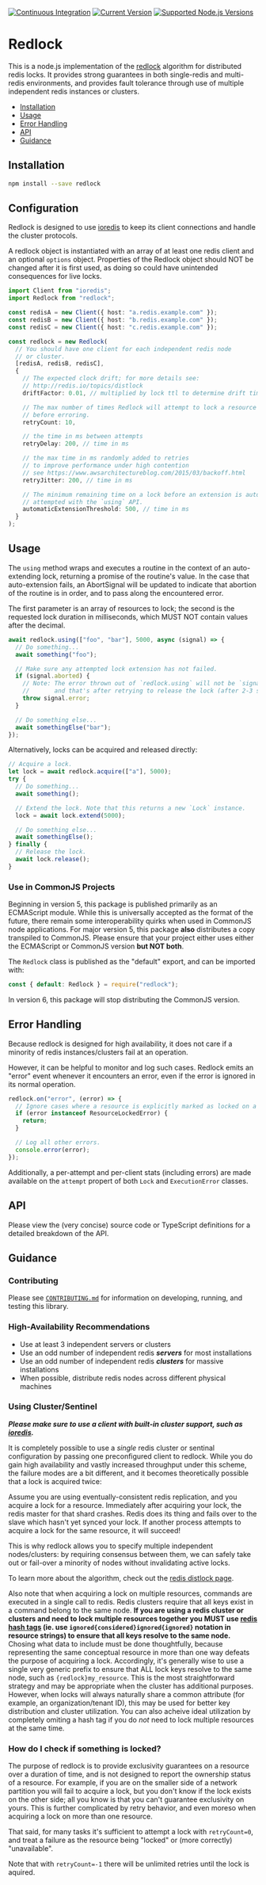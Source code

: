 [![Continuous Integration](https://github.com/mike-marcacci/node-redlock/workflows/Continuous%20Integration/badge.svg)](https://github.com/mike-marcacci/node-redlock/actions/workflows/ci.yml?query=branch%3Amain++)
[![Current Version](https://badgen.net/npm/v/redlock)](https://npm.im/redlock)
[![Supported Node.js Versions](https://badgen.net/npm/node/redlock)](https://npm.im/redlock)

# Redlock

This is a node.js implementation of the [redlock](http://redis.io/topics/distlock) algorithm for distributed redis locks. It provides strong guarantees in both single-redis and multi-redis environments, and provides fault tolerance through use of multiple independent redis instances or clusters.

- [Installation](#installation)
- [Usage](#usage)
- [Error Handling](#error-handling)
- [API](#api)
- [Guidance](#guidance)

## Installation

```bash
npm install --save redlock
```

## Configuration

Redlock is designed to use [ioredis](https://github.com/luin/ioredis) to keep its client connections and handle the cluster protocols.

A redlock object is instantiated with an array of at least one redis client and an optional `options` object. Properties of the Redlock object should NOT be changed after it is first used, as doing so could have unintended consequences for live locks.

```ts
import Client from "ioredis";
import Redlock from "redlock";

const redisA = new Client({ host: "a.redis.example.com" });
const redisB = new Client({ host: "b.redis.example.com" });
const redisC = new Client({ host: "c.redis.example.com" });

const redlock = new Redlock(
  // You should have one client for each independent redis node
  // or cluster.
  [redisA, redisB, redisC],
  {
    // The expected clock drift; for more details see:
    // http://redis.io/topics/distlock
    driftFactor: 0.01, // multiplied by lock ttl to determine drift time

    // The max number of times Redlock will attempt to lock a resource
    // before erroring.
    retryCount: 10,

    // the time in ms between attempts
    retryDelay: 200, // time in ms

    // the max time in ms randomly added to retries
    // to improve performance under high contention
    // see https://www.awsarchitectureblog.com/2015/03/backoff.html
    retryJitter: 200, // time in ms

    // The minimum remaining time on a lock before an extension is automatically
    // attempted with the `using` API.
    automaticExtensionThreshold: 500, // time in ms
  }
);
```

## Usage

The `using` method wraps and executes a routine in the context of an auto-extending lock, returning a promise of the routine's value. In the case that auto-extension fails, an AbortSignal will be updated to indicate that abortion of the routine is in order, and to pass along the encountered error.

The first parameter is an array of resources to lock; the second is the requested lock duration in milliseconds, which MUST NOT contain values after the decimal.

```ts
await redlock.using(["foo", "bar"], 5000, async (signal) => {
  // Do something...
  await something("foo");

  // Make sure any attempted lock extension has not failed.
  if (signal.aborted) {
    // Note: The error thrown out of `redlock.using` will not be `signal.error` but rather "The operation was unable to achieve a quorum during its retry window."
    //       and that's after retrying to release the lock (after 2-3 seconds if you use the default settings).
    throw signal.error;
  }

  // Do something else...
  await somethingElse("bar");
});
```

Alternatively, locks can be acquired and released directly:

```ts
// Acquire a lock.
let lock = await redlock.acquire(["a"], 5000);
try {
  // Do something...
  await something();

  // Extend the lock. Note that this returns a new `Lock` instance.
  lock = await lock.extend(5000);

  // Do something else...
  await somethingElse();
} finally {
  // Release the lock.
  await lock.release();
}
```

### Use in CommonJS Projects

Beginning in version 5, this package is published primarily as an ECMAScript module. While this is universally accepted as the format of the future, there remain some interoperability quirks when used in CommonJS node applications. For major version 5, this package **also** distributes a copy transpiled to CommonJS. Please ensure that your project either uses either the ECMAScript or CommonJS version **but NOT both**.

The `Redlock` class is published as the "default" export, and can be imported with:

```ts
const { default: Redlock } = require("redlock");
```

In version 6, this package will stop distributing the CommonJS version.

## Error Handling

Because redlock is designed for high availability, it does not care if a minority of redis instances/clusters fail at an operation.

However, it can be helpful to monitor and log such cases. Redlock emits an "error" event whenever it encounters an error, even if the error is ignored in its normal operation.

```ts
redlock.on("error", (error) => {
  // Ignore cases where a resource is explicitly marked as locked on a client.
  if (error instanceof ResourceLockedError) {
    return;
  }

  // Log all other errors.
  console.error(error);
});
```

Additionally, a per-attempt and per-client stats (including errors) are made available on the `attempt` propert of both `Lock` and `ExecutionError` classes.

## API

Please view the (very concise) source code or TypeScript definitions for a detailed breakdown of the API.

## Guidance

### Contributing

Please see [`CONTRIBUTING.md`](./CONTRIBUTING.md) for information on developing, running, and testing this library.

### High-Availability Recommendations

- Use at least 3 independent servers or clusters
- Use an odd number of independent redis **_servers_** for most installations
- Use an odd number of independent redis **_clusters_** for massive installations
- When possible, distribute redis nodes across different physical machines

### Using Cluster/Sentinel

**_Please make sure to use a client with built-in cluster support, such as [ioredis](https://github.com/luin/ioredis)._**

It is completely possible to use a _single_ redis cluster or sentinal configuration by passing one preconfigured client to redlock. While you do gain high availability and vastly increased throughput under this scheme, the failure modes are a bit different, and it becomes theoretically possible that a lock is acquired twice:

Assume you are using eventually-consistent redis replication, and you acquire a lock for a resource. Immediately after acquiring your lock, the redis master for that shard crashes. Redis does its thing and fails over to the slave which hasn't yet synced your lock. If another process attempts to acquire a lock for the same resource, it will succeed!

This is why redlock allows you to specify multiple independent nodes/clusters: by requiring consensus between them, we can safely take out or fail-over a minority of nodes without invalidating active locks.

To learn more about the algorithm, check out the [redis distlock page](http://redis.io/topics/distlock).

Also note that when acquiring a lock on multiple resources, commands are executed in a single call to redis. Redis clusters require that all keys exist in a command belong to the same node. **If you are using a redis cluster or clusters and need to lock multiple resources together you MUST use [redis hash tags](https://redis.io/topics/cluster-spec#keys-hash-tags) (ie. use `ignored{considered}ignored{ignored}` notation in resource strings) to ensure that all keys resolve to the same node.** Chosing what data to include must be done thoughtfully, because representing the same conceptual resource in more than one way defeats the purpose of acquiring a lock. Accordingly, it's generally wise to use a single very generic prefix to ensure that ALL lock keys resolve to the same node, such as `{redlock}my_resource`. This is the most straightforward strategy and may be appropriate when the cluster has additional purposes. However, when locks will always naturally share a common attribute (for example, an organization/tenant ID), this may be used for better key distribution and cluster utilization. You can also acheive ideal utilization by completely omiting a hash tag if you do _not_ need to lock multiple resources at the same time.

### How do I check if something is locked?

The purpose of redlock is to provide exclusivity guarantees on a resource over a duration of time, and is not designed to report the ownership status of a resource. For example, if you are on the smaller side of a network partition you will fail to acquire a lock, but you don't know if the lock exists on the other side; all you know is that you can't guarantee exclusivity on yours. This is further complicated by retry behavior, and even moreso when acquiring a lock on more than one resource.

That said, for many tasks it's sufficient to attempt a lock with `retryCount=0`, and treat a failure as the resource being "locked" or (more correctly) "unavailable".

Note that with `retryCount=-1` there will be unlimited retries until the lock is aquired.
